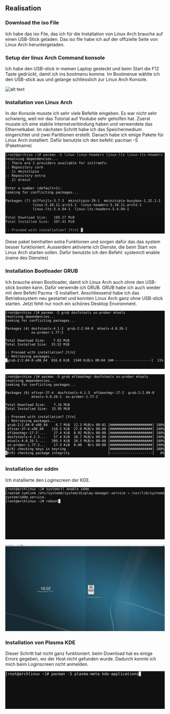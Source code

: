 ## Realisation
### Download the iso File
Ich habe das iso File, das ich für die Installation von Linux Arch brauche auf einen USB-Stick geladen. Das iso file habe ich auf der offizielle Seite von Linux Arch heruntergeladen.

### Setup der linux Arch Command konsole
Ich habe den USB-stick in meinen Laptop gesteckt und beim Start die F12 Taste gedrückt, damit ich ins bootmenu komme. Im Bootmenue wählte ich den USB-stick aus und gelange schliesslich zur Linux Arch Konsole.

![alt text](Commandprompt.PNG)

### Installation von Linux Arch
In der Konsole musste ich sehr viele Befehle eingeben. Es war nicht sehr schwierig, weil mir das Tutorial auf Youtube sehr geholfen hat. Zuerst musste ich eine stabile Internetverbindung haben und verwendete das Ethernetkabel. 
Im nächsten Schritt habe ich das Speichermedium eingerichtet und zwei Partitionen erstellt. 
Danach habe ich einige Pakete für Linux Arch installiert. Dafür benutzte ich den befehl: pacman -S (Paketname)

![alt Text](InstallationKernel.PNG)

Diese paket beinhalten extra Funktionen und sorgen dafür das das system besser funktioniert. 
Ausserdem aktivierte ich Dienste, die beim Start von Linux Arch starten sollen. Dafür benutzte ich den Befehl: systemctl enable (name des Dienstes)

### Installation Bootloader GRUB
Ich brauche einen Bootloader, damit ich Linux Arch auch ohne den USB-stick booten kann. Dafür verwende ich GRUB.
GRUB habe ich auch wieder mit dem Befehl Pacma -S installiert.
Anschliessend habe ich das Betriebssystem neu gestartet und konnten Linux Arch ganz ohne USB-stick starten. Jetzt fehlt nur noch ein schönes Desktop Environment.

![alt Text](GRUB.png)

![alt Text](GRUB2.png)

### Installation der sddm
Ich installierte den Loginscreen der KDE.

![alt Text](sddm.png)

![alt Text](Login.png)

### Installation von Plasma KDE
Dieser Schritt hat nicht ganz funktioniert. beim Download hat es einige Errors gegeben, wo der Host nicht gefunden wurde. Dadurch konnte ich mich beim Loginscreen
nicht anmelden.

![alt Text](Plasma.png)
